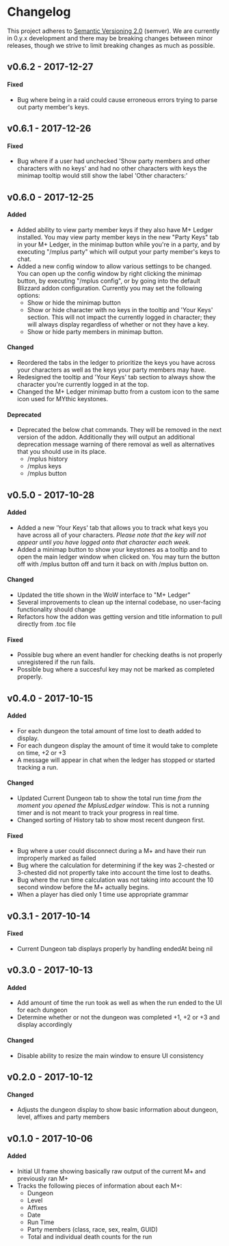 # Changelog

This project adheres to [Semantic Versioning 2.0](http://semver.org/) (semver). We are 
currently in 0.y.x development and there may be breaking changes between minor releases, 
though we strive to limit breaking changes as much as possible.

## v0.6.2 - 2017-12-27

#### Fixed

- Bug where being in a raid could cause erroneous errors trying to parse out party member's keys.

## v0.6.1 - 2017-12-26

#### Fixed

- Bug where if a user had unchecked 'Show party members and other characters with no keys' and had 
no other characters with keys the minimap tooltip would still show the label 'Other characters:'

## v0.6.0 - 2017-12-25

#### Added

- Added ability to view party member keys if they also have M+ Ledger installed. You may 
view party member keys in the new "Party Keys" tab in your M+ Ledger, in the minimap button while 
you're in a party, and by executing "/mplus party" which will output your party member's keys to chat.
- Added a new config window to allow various settings to be changed. You can open up the config window 
by right clicking the minimap button, by executing "/mplus config", or by going into the default 
Blizzard addon configuration. Currently you may set the following options:
  - Show or hide the minimap button
  - Show or hide character with no keys in the tooltip and 'Your Keys' section. This will not impact 
  the currently logged in character; they will always display regardless of whether or not they have 
  a key.
  - Show or hide party members in minimap button.

#### Changed

- Reordered the tabs in the ledger to prioritize the keys you have across your characters as 
well as the keys your party members may have.
- Redesigned the tooltip and 'Your Keys' tab section to always show the character you're currently 
logged in at the top.
- Changed the M+ Ledger minimap butto from a custom icon to the same icon used for MYthic keystones.

#### Deprecated

- Deprecated the below chat commands. They will be removed in the next version of the addon. 
Additionally they will output an additional deprecation message warning of there removal as well 
as alternatives that you should use in its place. 
  - /mplus history
  - /mplus keys
  - /mplus button

## v0.5.0 - 2017-10-28

#### Added

- Added a new 'Your Keys' tab that allows you to track what keys you have across all 
of your characters. *Please note that the key will not appear until you have logged onto 
that character each week.*
- Added a minimap button to show your keystones as a tooltip and to open the main ledger window when clicked on. You may turn the button off with /mplus button off and turn it back on with /mplus button on.

#### Changed

- Updated the title shown in the WoW interface to "M+ Ledger"
- Several improvements to clean up the internal codebase, no user-facing functionality should change
- Refactors how the addon was getting version and title information to pull directly from .toc file

#### Fixed

- Possible bug where an event handler for checking deaths is not properly unregistered if the run fails.
- Possible bug where a succesful key may not be marked as completed properly.

## v0.4.0 - 2017-10-15

#### Added

- For each dungeon the total amount of time lost to death added to display.
- For each dungeon display the amount of time it would take to complete on time, +2 or +3
- A message will appear in chat when the ledger has stopped or started tracking a run.

#### Changed

- Updated Current Dungeon tab to show the total run time *from the moment you opened
  the MplusLedger window*. This is not a running timer and is not meant to track 
  your progress in real time.
- Changed sorting of History tab to show most recent dungeon first.

#### Fixed

- Bug where a user could disconnect during a M+ and have their run 
  improperly marked as failed
- Bug where the calculation for determining if the key was 2-chested or 
  3-chested did not propertly take into account the time lost to deaths.
- Bug where the run time calculation was not taking into account the 10 
  second window before the M+ actually begins.
- When a player has died only 1 time use appropriate grammar

## v0.3.1 - 2017-10-14

#### Fixed

- Current Dungeon tab displays properly by handling endedAt being nil

## v0.3.0 - 2017-10-13

#### Added

- Add amount of time the run took as well as when the run ended to the UI for each dungeon
- Determine whether or not the dungeon was completed +1, +2 or +3 and display accordingly

#### Changed

- Disable ability to resize the main window to ensure UI consistency

## v0.2.0 - 2017-10-12

#### Changed

- Adjusts the dungeon display to show basic information about dungeon, level, affixes and party members

## v0.1.0 - 2017-10-06

#### Added

- Initial UI frame showing basically raw output of the current M+ and previously ran M+
- Tracks the following pieces of information about each M+:
  - Dungeon
  - Level
  - Affixes
  - Date
  - Run Time
  - Party members (class, race, sex, realm, GUID)
  - Total and individual death counts for the run
